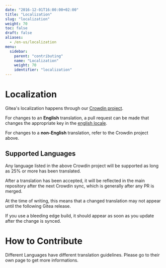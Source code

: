 ```yaml
---
date: "2016-12-01T16:00:00+02:00"
title: "Localization"
slug: "localization"
weight: 70
toc: false
draft: false
aliases:
  - /en-us/localization
menu:
  sidebar:
    parent: "contributing"
    name: "Localization"
    weight: 70
    identifier: "localization"
---
```


# Localization

Gitea's localization happens through our [Crowdin project](https://crowdin.com/project/gitea).

For changes to an **English** translation, a pull request can be made that changes the appropriate key in
the [english locale](https://github.com/go-gitea/gitea/blob/master/options/locale/locale_en-US.ini).

For changes to a **non-English** translation, refer to the Crowdin project above.

## Supported Languages

Any language listed in the above Crowdin project will be supported as long as 25% or more has been translated.

After a translation has been accepted, it will be reflected in the main repository after the next Crowdin sync, which is generally after any PR is merged.

At the time of writing, this means that a changed translation may not appear until the following Gitea release.

If you use a bleeding edge build, it should appear as soon as you update after the change is synced.

# How to Contribute

Different Languages have different translation guidelines. Please go to their own page to get more informations.

